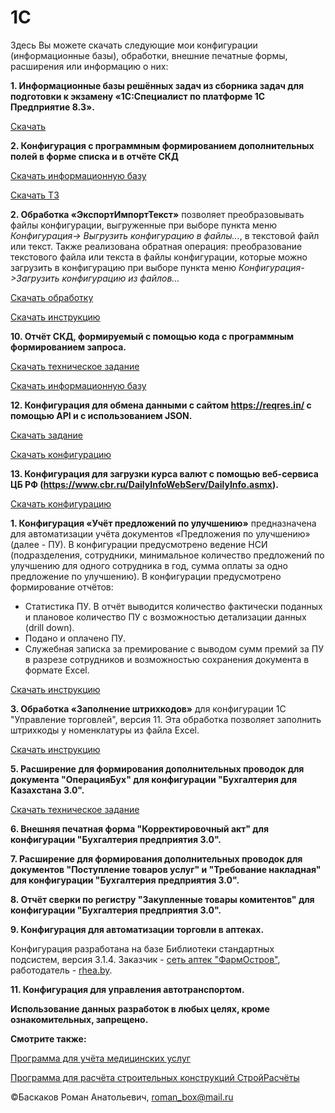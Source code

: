 # 1C
Здесь Вы можете скачать следующие мои конфигурации (информационные базы), обработки, внешние печатные формы, расширения или информацию о них:

**1. Информационные базы решённых задач из сборника задач для подготовки к экзамену «1С:Специалист по платформе 1С Предприятие 8.3».**

[Скачать](https://github.com/RBaskakov/1C/tree/master/1%D0%A1%20%D0%A1%D0%BF%D0%B5%D1%86%D0%B8%D0%B0%D0%BB%D0%B8%D1%81%D1%82)

**2. Конфигурация с программным формированием дополнительных полей в форме списка и в отчёте СКД**

[Скачать информационную базу](https://github.com/RBaskakov/1C/blob/master/%D0%A2%D0%B5%D1%81%D1%82%D1%8B/%D0%98%D0%911/%D0%98%D0%911.dt)

[Скачать ТЗ](https://github.com/RBaskakov/1C/blob/master/ExportImport/ИнструкцияДляЭкспортИмпортТекст.pdf)

**2. Обработка «ЭкспортИмпортТекст»** позволяет преобразовывать файлы конфигурации, выгруженные при выборе пункта меню *Конфигурация-> Выгрузить конфигурацию в файлы...*, в текстовой файл или текст. Также реализована обратная операция: преобразование текстового файла или текста в файлы конфигурации, которые можно загрузить в конфигурацию при выборе пункта меню *Конфигурация->Загрузить конфигурацию из файлов...*

[Скачать обработку](https://github.com/RBaskakov/1C/blob/master/ExportImport/ЭкспортИмпортТекст.epf)

[Скачать инструкцию](https://github.com/RBaskakov/1C/blob/master/ExportImport/ИнструкцияДляЭкспортИмпортТекст.pdf)

**10. Отчёт СКД, формируемый с помощью кода с программным формированием запроса.**

[Скачать техническое задание](https://github.com/RBaskakov/1C/blob/master/%D0%A2%D0%B5%D1%81%D1%82%D1%8B/%D0%A2%D0%B5%D1%81%D1%82%20%D0%BF%D1%80%D0%BE%D1%81%D1%82%D0%BE%D0%B9/%D0%A2%D0%B5%D1%81%D1%82%D0%BE%D0%B2%D0%BE%D0%B5%20%D0%B7%D0%B0%D0%B4%D0%B0%D0%BD%D0%B8%D0%B5%20%D0%B4%D0%BB%D1%8F%20%D0%BF%D1%80%D0%BE%D0%B3%D1%80%D0%B0%D0%BC%D0%BC%D0%B8%D1%81%D1%82%D0%B0%201%D0%A1.pdf)

[Скачать информационную базу](https://github.com/RBaskakov/1C/blob/master/%D0%A2%D0%B5%D1%81%D1%82%D1%8B/%D0%A2%D0%B5%D1%81%D1%82%20%D0%BF%D1%80%D0%BE%D1%81%D1%82%D0%BE%D0%B9/%D0%A2%D0%B5%D1%81%D1%82.dt)

**12. Конфигурация для обмена данными с сайтом https://reqres.in/ с помощью API и с использованием JSON.**

[Скачать задание](https://github.com/RBaskakov/1C/blob/master/%D0%A2%D0%B5%D1%81%D1%82%D1%8B/%D0%A2%D0%B5%D1%81%D1%82%20reqres.in/%D0%A2%D0%B5%D1%81%D1%82_reqres.in.pdf)

[Скачать конфигурацию](https://github.com/RBaskakov/1C/blob/master/%D0%A2%D0%B5%D1%81%D1%82%D1%8B/%D0%A2%D0%B5%D1%81%D1%82%20reqres.in/%D0%A2%D0%B5%D1%81%D1%82_reqres.in.cf)

**13. Конфигурация для загрузки курса валют с помощью веб-сервиса ЦБ РФ (https://www.cbr.ru/DailyInfoWebServ/DailyInfo.asmx).**

[Скачать конфигурацию](https://github.com/RBaskakov/1C/blob/master/%D0%A2%D0%B5%D1%81%D1%82%D1%8B/%D0%97%D0%B0%D0%B3%D1%80%D1%83%D0%B7%D0%BA%D0%B0%D0%9A%D1%83%D1%80%D1%81%D0%BE%D0%B2%D0%92%D0%B0%D0%BB%D1%8E%D1%82.cf)

**1. Конфигурация «Учёт предложений по улучшению»** предназначена для автоматизации учёта документов «Предложения по улучшению» (далее - ПУ). В конфигурации предусмотрено ведение НСИ (подразделения, сотрудники, минимальное количество предложений по улучшению для одного сотрудника в год, сумма оплаты за одно предложение по улучшению). В конфигурации предусмотрено формирование отчётов: 
  - Статистика ПУ. В отчёт выводится количество фактически поданных и плановое количество ПУ с возможностью детализации данных (drill down).
  - Подано и оплачено ПУ.
  - Служебная записка за премирование с выводом сумм премий за ПУ в разрезе сотрудников и возможностью сохранения документа в формате Excel.
  
[Скачать инструкцию](https://github.com/RBaskakov/1C/blob/master/UchetPU/ИнструкцияДляУчётПУ.pdf)

**3. Обработка «Заполнение штрихкодов»** для конфигурации 1С "Управление торговлей", версия 11. Эта обработка позволяет заполнить штрихкоды у номенклатуры из файла Excel.

[Скачать инструкцию](https://github.com/RBaskakov/1C/blob/master/ИнструкцияДляЗаполнениеШтрихкодов.pdf)

**5. Расширение для формирования дополнительных проводок для документа "ОперацияБух" для конфигурации "Бухгалтерия для Казахстана 3.0".**

[Скачать техническое задание](https://github.com/RBaskakov/1C/blob/master/%D0%A2%D0%97%20%D0%BD%D0%B0%20%D1%80%D0%B0%D1%81%D1%88%D0%B8%D1%80%D0%B5%D0%BD%D0%B8%D0%B5%20%D0%B4%D0%BB%D1%8F%20%D0%B1%D1%83%D1%85%D0%B3%D0%B0%D0%BB%D1%82%D0%B5%D1%80%D0%B8%D0%B8%20%D0%B4%D0%BB%D1%8F%20%D0%9A%D0%B0%D0%B7%D0%B0%D1%85%D1%81%D1%82%D0%B0%D0%BD%D0%B0.pdf)

**6. Внешняя печатная форма "Корректировочный акт" для конфигурации "Бухгалтерия предприятия 3.0".**

**7. Расширение для формирования дополнительных проводок для документов "Поступление товаров услуг" и "Требование накладная" для конфигурации "Бухгалтерия предприятия 3.0".**

**8. Отчёт сверки по регистру "Закупленные товары комитентов" для конфигурации "Бухгалтерия предприятия 3.0".**

**9. Конфигурация для автоматизации торговли в аптеках.**

Конфигурация разработана на базе Библиотеки стандартных подсистем, версия 3.1.4. Заказчик - [сеть аптек "ФармОстров"](http://фармостров.бел), работодатель - [rhea.by](http://rhea.by). 

**11. Конфигурация для управления автотранспортом.**

**Использование данных разработок в любых целях, кроме ознакомительных, запрещено.**

**Смотрите также:**

[Программа для учёта медицинских услуг](https://github.com/RBaskakov/UchetMU)

[Программа для расчёта строительных конструкций СтройРасчёты](https://github.com/RBaskakov/Stroy)

©Баскаков Роман Анатольевич, roman_box@mail.ru
